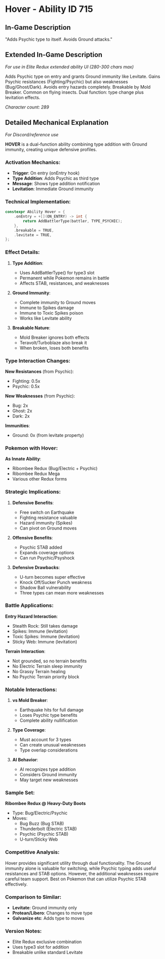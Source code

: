 # Hover - Ability ID 715

## In-Game Description
"Adds Psychic type to itself. Avoids Ground attacks."

## Extended In-Game Description
*For use in Elite Redux extended ability UI (280-300 chars max)*

Adds Psychic type on entry and grants Ground immunity like Levitate. Gains Psychic resistances (Fighting/Psychic) but also weaknesses (Bug/Ghost/Dark). Avoids entry hazards completely. Breakable by Mold Breaker. Common on flying insects. Dual function: type change plus levitation effects.

*Character count: 289*

## Detailed Mechanical Explanation
*For Discord/reference use*

**HOVER** is a dual-function ability combining type addition with Ground immunity, creating unique defensive profiles.

### Activation Mechanics:
- **Trigger**: On entry (onEntry hook)
- **Type Addition**: Adds Psychic as third type
- **Message**: Shows type addition notification
- **Levitation**: Immediate Ground immunity

### Technical Implementation:
```cpp
constexpr Ability Hover = {
    .onEntry = +[](ON_ENTRY) -> int { 
        return AddBattlerType(battler, TYPE_PSYCHIC); 
    },
    .breakable = TRUE,
    .levitate = TRUE,
};
```

### Effect Details:

1. **Type Addition**:
   - Uses AddBattlerType() for type3 slot
   - Permanent while Pokemon remains in battle
   - Affects STAB, resistances, and weaknesses

2. **Ground Immunity**:
   - Complete immunity to Ground moves
   - Immune to Spikes damage
   - Immune to Toxic Spikes poison
   - Works like Levitate ability

3. **Breakable Nature**:
   - Mold Breaker ignores both effects
   - Teravolt/Turboblaze also break it
   - When broken, loses both benefits

### Type Interaction Changes:

**New Resistances** (from Psychic):
- Fighting: 0.5x
- Psychic: 0.5x

**New Weaknesses** (from Psychic):
- Bug: 2x
- Ghost: 2x
- Dark: 2x

**Immunities**:
- Ground: 0x (from levitate property)

### Pokemon with Hover:

**As Innate Ability**:
- Ribombee Redux (Bug/Electric + Psychic)
- Ribombee Redux Mega
- Various other Redux forms

### Strategic Implications:

1. **Defensive Benefits**:
   - Free switch on Earthquake
   - Fighting resistance valuable
   - Hazard immunity (Spikes)
   - Can pivot on Ground moves

2. **Offensive Benefits**:
   - Psychic STAB added
   - Expands coverage options
   - Can run Psychic/Psyshock

3. **Defensive Drawbacks**:
   - U-turn becomes super effective
   - Knock Off/Sucker Punch weakness
   - Shadow Ball vulnerability
   - Three types can mean more weaknesses

### Battle Applications:

**Entry Hazard Interaction**:
- Stealth Rock: Still takes damage
- Spikes: Immune (levitation)
- Toxic Spikes: Immune (levitation)
- Sticky Web: Immune (levitation)

**Terrain Interaction**:
- Not grounded, so no terrain benefits
- No Electric Terrain sleep immunity
- No Grassy Terrain healing
- No Psychic Terrain priority block

### Notable Interactions:

1. **vs Mold Breaker**:
   - Earthquake hits for full damage
   - Loses Psychic type benefits
   - Complete ability nullification

2. **Type Coverage**:
   - Must account for 3 types
   - Can create unusual weaknesses
   - Type overlap considerations

3. **AI Behavior**:
   - AI recognizes type addition
   - Considers Ground immunity
   - May target new weaknesses

### Sample Set:

**Ribombee Redux @ Heavy-Duty Boots**
- Type: Bug/Electric/Psychic
- Moves:
  - Bug Buzz (Bug STAB)
  - Thunderbolt (Electric STAB)
  - Psychic (Psychic STAB)
  - U-turn/Sticky Web

### Competitive Analysis:

Hover provides significant utility through dual functionality. The Ground immunity alone is valuable for switching, while Psychic typing adds useful resistances and STAB options. However, the additional weaknesses require careful team support. Best on Pokemon that can utilize Psychic STAB effectively.

### Comparison to Similar:
- **Levitate**: Ground immunity only
- **Protean/Libero**: Changes to move type
- **Galvanize etc**: Adds type to moves

### Version Notes:
- Elite Redux exclusive combination
- Uses type3 slot for addition
- Breakable unlike standard Levitate